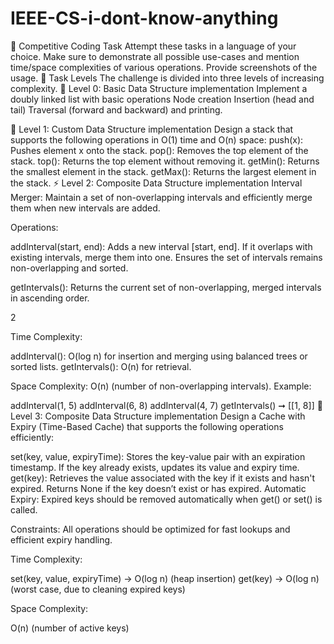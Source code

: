 # IEEE-CS-i-dont-know-anything
🧠 Competitive Coding Task
Attempt these tasks in a language of your choice. Make sure to demonstrate all possible use-cases and mention time/space complexities of various operations. Provide screenshots of the usage.
📌 Task Levels
The challenge is divided into three levels of increasing complexity.
👞 Level 0: Basic Data Structure implementation
	Implement a doubly linked list with basic operations
Node creation
Insertion (head and tail)
Traversal (forward and backward) and printing. 

🔰 Level 1: Custom Data Structure implementation
Design a stack that supports the following operations in O(1) time and O(n) space:
push(x): Pushes element x onto the stack.
pop(): Removes the top element of the stack.
top(): Returns the top element without removing it.
getMin(): Returns the smallest element in the stack.
getMax(): Returns the largest element in the stack.
⚡ Level 2: Composite Data Structure implementation
Interval Merger: Maintain a set of non-overlapping intervals and efficiently merge them when new intervals are added.

Operations:

addInterval(start, end): Adds a new interval [start, end]. If it overlaps with existing intervals, merge them into one. Ensures the set of intervals remains non-overlapping and sorted.

getIntervals(): Returns the current set of non-overlapping, merged intervals in ascending order.


2

Time Complexity:

addInterval(): O(log n) for insertion and merging using balanced trees or sorted lists.
getIntervals(): O(n) for retrieval.

Space Complexity: O(n) (number of non-overlapping intervals).
Example:

addInterval(1, 5)
addInterval(6, 8)
addInterval(4, 7)
getIntervals() ➞ [[1, 8]]
🚀 Level 3: Composite Data Structure implementation
Design a Cache with Expiry (Time-Based Cache) that supports the following operations efficiently:

set(key, value, expiryTime): Stores the key-value pair with an expiration timestamp. If the key already exists, updates its value and expiry time.
get(key): Retrieves the value associated with the key if it exists and hasn't expired. Returns None if the key doesn’t exist or has expired.
Automatic Expiry: Expired keys should be removed automatically when get() or set() is called.

Constraints:
All operations should be optimized for fast lookups and efficient expiry handling.

Time Complexity:

set(key, value, expiryTime) → O(log n) (heap insertion)
get(key) → O(log n) (worst case, due to cleaning expired keys)

Space Complexity:

O(n) (number of active keys)
